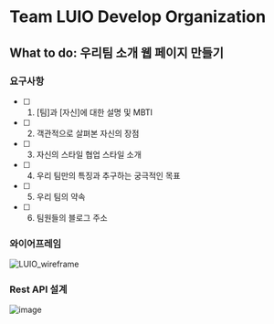 # Team LUIO Develop Organization
## What to do: 우리팀 소개 웹 페이지 만들기
### 요구사항
- [ ] 1. [팀]과 [자신]에 대한 설명 및 MBTI
- [ ] 2. 객관적으로 살펴본 자신의 장점
- [ ] 3. 자신의 스타일 협업 스타일 소개
- [ ] 4. 우리 팀만의 특징과 추구하는 궁극적인 목표
- [ ] 5. 우리 팀의 약속
- [ ] 6. 팀원들의 블로그 주소

### 와이어프레임
![LUIO_wireframe](https://github.com/Team-LUIO/.github/assets/40788498/29b9f6d5-94e5-4d0b-9f3e-6f009631f5e6)


### Rest API 설계
![image](https://github.com/Team-LUIO/.github/assets/40788498/fe36750e-5a2b-4d4b-b5d5-7bd989ba3d8c)


